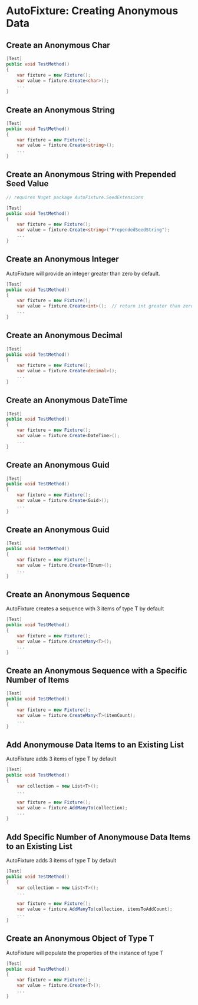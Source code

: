# AutoFixture: Creating Anonymous Data

## Create an Anonymous Char
```csharp
[Test]
public void TestMethod()
{
    var fixture = new Fixture();
    var value = fixture.Create<char>();
    ...
}
```

## Create an Anonymous String
```csharp
[Test]
public void TestMethod()
{
    var fixture = new Fixture();
    var value = fixture.Create<string>();
    ...
}
```

## Create an Anonymous String with Prepended Seed Value
```csharp
// requires Nuget package AutoFixture.SeedExtensions

[Test]
public void TestMethod()
{
    var fixture = new Fixture();
    var value = fixture.Create<string>("PrependedSeedString");
    ...
}
```

## Create an Anonymous Integer
AutoFixture will provide an integer greater than zero by default.
```csharp
[Test]
public void TestMethod()
{
    var fixture = new Fixture();
    var value = fixture.Create<int>();  // return int greater than zero
    ...
}
```

## Create an Anonymous Decimal
```csharp
[Test]
public void TestMethod()
{
    var fixture = new Fixture();
    var value = fixture.Create<decimal>();
    ...
}
```

## Create an Anonymous DateTime
```csharp
[Test]
public void TestMethod()
{
    var fixture = new Fixture();
    var value = fixture.Create<DateTime>();
    ...
}
```

## Create an Anonymous Guid
```csharp
[Test]
public void TestMethod()
{
    var fixture = new Fixture();
    var value = fixture.Create<Guid>();
    ...
}
```

## Create an Anonymous Guid
```csharp
[Test]
public void TestMethod()
{
    var fixture = new Fixture();
    var value = fixture.Create<TEnum>();
    ...
}
```

## Create an Anonymous Sequence
AutoFixture creates a sequence with 3 items of type T by default
```csharp
[Test]
public void TestMethod()
{
    var fixture = new Fixture();
    var value = fixture.CreateMany<T>();
    ...
}
```

## Create an Anonymous Sequence with a Specific Number of Items
```csharp
[Test]
public void TestMethod()
{
    var fixture = new Fixture();
    var value = fixture.CreateMany<T>(itemCount);
    ...
}
```

## Add Anonymouse Data Items to an Existing List
AutoFixture adds 3 items of type T by default
```csharp
[Test]
public void TestMethod()
{
    var collection = new List<T>();
    ...

    var fixture = new Fixture();
    var value = fixture.AddManyTo(collection);
    ...
}
```

## Add Specific Number of Anonymouse Data Items to an Existing List
AutoFixture adds 3 items of type T by default
```csharp
[Test]
public void TestMethod()
{
    var collection = new List<T>();
    ...

    var fixture = new Fixture();
    var value = fixture.AddManyTo(collection, itemsToAddCount);
    ...
}
```

## Create an Anonymous Object of Type T
AutoFixture will populate the properties of the instance of type T
```csharp
[Test]
public void TestMethod()
{
    var fixture = new Fixture();
    var value = fixture.Create<T>();
    ...
}
```

